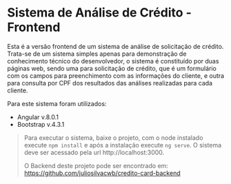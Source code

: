 # Sistema de Análise de Crédito - Frontend

Esta é a versão frontend de um sistema de análise de solicitação de crédito. Trata-se de um sistema simples apenas para demonstração de conhecimento técnico do desenvolvedor, o sistema é constituído por duas páginas web, sendo uma para solicitação de crédito, que é um formulário com os campos para preenchimento com as informações do cliente, e outra para consulta por CPF dos resultados das análises realizadas para cada cliente.

Para este sistema foram utilizados: 
- Angular v.8.0.1
- Bootstrap v.4.3.1

> Para executar o sistema, baixe o projeto, com o node instalado execute ```npm install``` e após a instalação execute ```ng serve```. O sistema deve ser acessado pela url http://localhost:3000.
>
> O Backend deste projeto pode ser encontrado em: https://github.com/juliosilvacwb/credito-card-backend
